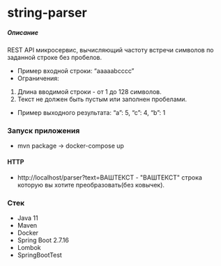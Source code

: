 # string-parser
##### Описание
REST API микросервис, вычисляющий частоту встречи символов по заданной строке без пробелов.
- Пример входной строки: “aaaaabcccc”
- Ограничения:
1) Длина вводимой строки - от 1 до 128 символов.
2) Текст не должен быть пустым или заполнен пробелами.

- Пример выходного результата: “a”: 5, “c”: 4, “b”: 1
### Запуск приложения
 - mvn package -> docker-compose up

#### HTTP
- http://localhost/parser?text=ВАШТЕКСТ - "ВАШТЕКСТ" строка которую вы хотите преобразовать(без ковычек).

### Стек
- Java 11
- Maven
- Docker
- Spring Boot 2.7.16
- Lombok
- SpringBootTest


